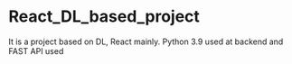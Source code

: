 # React_DL_based_project
It is a project based on DL, React mainly. Python 3.9 used at backend and FAST API used
